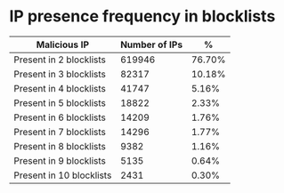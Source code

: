 # IP presence frequency in blocklists
| Malicious IP | Number of IPs | % |
|----|----|----|
| Present in 2 blocklists | 619946 | 76.70% |
| Present in 3 blocklists | 82317 | 10.18% |
| Present in 4 blocklists | 41747 | 5.16% |
| Present in 5 blocklists | 18822 | 2.33% |
| Present in 6 blocklists | 14209 | 1.76% |
| Present in 7 blocklists | 14296 | 1.77% |
| Present in 8 blocklists | 9382 | 1.16% |
| Present in 9 blocklists | 5135 | 0.64% |
| Present in 10 blocklists | 2431 | 0.30% |
